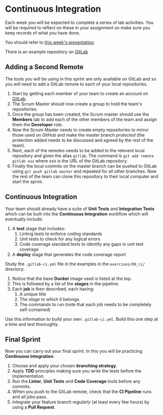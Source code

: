 
# Continuous Integration

Each week you will be expected to complete a series of lab activities. You will be required to reflect on these in your assignment so make sure you keep records of what you have done.

You should refer to [this week's presentation](https://drive.google.com/open?id=16zG4yQJBIRq8SfnK8749vnE-rsmDMSchQRa73TOQtDI).

There is an example repository on [GitLab](https://gitlab.com/covcom/continuous-integration-example)

## Adding a Second Remote

The tools you will be using in this sprint are only available on GitLab and so you will need to add a GitLab remote to each of your local repositories.

1. Start by getting each member of your team to create an account on [GitLab](https://gitlab.com).
2. The Scrum Master should now create a group to hold the team's repositories.
3. Once the group has been created, the Scrum master should use the **Members** tab to add each of the other members of the team and assign them the **Developer** role.
4. Now the Scrum Master needs to create empty repositories to mirror those used on GitHub and make the master branch _protected_ (the protection added needs to be discussed and agreed by the rest of the team).
5. Next, each of the remotes needs to be added to the relevent local repository and given the alias `gitlab`. The command is `git add remote gitlab xxx` where xxx is the URL of the GitLab repository.
6. Finally the local commits on the master branch can be pushed to GitLab using `git push gitlab master` and repeated for all other branches. Now the rest of the team can clone this repository to their local computer and start the sprint.

## Continuous Integration

Your team should already have a suite of **Unit Tests** and **Integration Tests** which can be built into the **Continuous Integration** workflow which will eventually include:

1. A **test** stage that includes:
    1. Linting tests to enforce coding standards
    2. Unit tests to check for any logical errors
    3. Code coverage standard tests to identify any gaps in unit test coverage
2. A **deploy** stage that generates the code coverage report

Study the `.gitlab-ci.yml` file in the examples in the `exercises/09_ci/` directory:

1. Notice that the base **Docker** image used is listed at the top.
2. This is followed by a list of the **stages** in the pipeline.
3. Each **job** is then described, each having:
    1. A unique title
    2. The _stage_ to which it belongs
    3. The commands to run (note that each job needs to be completely self-contained)

Use this information to build your own `.gitlab-ci.yml`. Build this one step at a time and test thoroughly.

## Final Sprint

Now you can carry out your final sprint. In this you will be practicing **Continuous Integration**:

1. Choose and apply your chosen **branching strategy**.
2. Apply **TDD** principles making sure you write the tests before the implementation.
3. Run the **Linter**, **Unit Tests** and **Code Coverage** tools before any commits.
4. WHen you push to the GitLab remote, check that the **CI Pipeline** runs and all jobs pass.
5. Integrate your feature branch _regularly_ (at least every few hours) by using a **Pull Request**.
